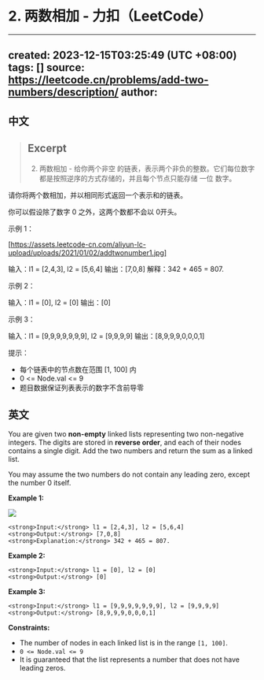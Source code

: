 # 2. 两数相加 - 力扣（LeetCode）

---
created: 2023-12-15T03:25:49 (UTC +08:00)
tags: []
source: https://leetcode.cn/problems/add-two-numbers/description/
author: 
---

## 中文

> ## Excerpt
> 2. 两数相加 - 给你两个非空 的链表，表示两个非负的整数。它们每位数字都是按照逆序的方式存储的，并且每个节点只能存储 一位 数字。

请你将两个数相加，并以相同形式返回一个表示和的链表。

你可以假设除了数字 0 之外，这两个数都不会以 0开头。


示例 1：

[https://assets.leetcode-cn.com/aliyun-lc-upload/uploads/2021/01/02/addtwonumber1.jpg]


输入：l1 = [2,4,3], l2 = [5,6,4]
输出：[7,0,8]
解释：342 + 465 = 807.


示例 2：


输入：l1 = [0], l2 = [0]
输出：[0]


示例 3：


输入：l1 = [9,9,9,9,9,9,9], l2 = [9,9,9,9]
输出：[8,9,9,9,0,0,0,1]


提示：

 * 每个链表中的节点数在范围 [1, 100] 内
 * 0 <= Node.val <= 9
 * 题目数据保证列表表示的数字不含前导零

## 英文

You are given two **non-empty** linked lists representing two non-negative integers. The digits are stored in **reverse order**, and each of their nodes contains a single digit. Add the two numbers and return the sum as a linked list.

You may assume the two numbers do not contain any leading zero, except the number 0 itself.

**Example 1:**

![](https://assets.leetcode.com/uploads/2020/10/02/addtwonumber1.jpg)

```
<strong>Input:</strong> l1 = [2,4,3], l2 = [5,6,4]
<strong>Output:</strong> [7,0,8]
<strong>Explanation:</strong> 342 + 465 = 807.
```

**Example 2:**

```
<strong>Input:</strong> l1 = [0], l2 = [0]
<strong>Output:</strong> [0]
```

**Example 3:**

```
<strong>Input:</strong> l1 = [9,9,9,9,9,9,9], l2 = [9,9,9,9]
<strong>Output:</strong> [8,9,9,9,0,0,0,1]
```

**Constraints:**

-   The number of nodes in each linked list is in the range `[1, 100]`.
-   `0 <= Node.val <= 9`
-   It is guaranteed that the list represents a number that does not have leading zeros.


##